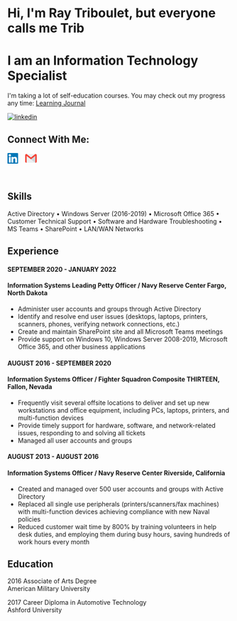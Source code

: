 # __Hi, I'm Ray Triboulet, but everyone calls me Trib__   

# __I am an Information Technology Specialist__   
I'm taking a lot of self-education courses. You may check out my progress any time: <a href="https://github.com/NordiCelt/Jounal-of-Learning" target="_blank" alt="Ray Triboulet | Learning Journal">Learning Journal</a>   

[![linkedin](https://linkedin-github.herokuapp.com/api/render/Ray%20Triboulet/Information%20Technology/U.S.%20Navy%20Veteran/Associates%20Degree/dark/https%3A%2F%2Fmedia-exp1.licdn.com%2Fdms%2Fimage%2FC4E03AQGwUiPvXTOZ3A%2Fprofile-displayphoto-shrink_200_200%2F0%2F1641254723155%3Fe%3D1647475200%26v%3Dbeta%26t%3DtKJFbX_g72sqAv2KRrd9hoJBIg_ClLfDxK97ho-vPMA)](www.linkedin.com/in/ray-trib)

## Connect With Me:   
<p><a href=" www.linkedin.com/in/ray-trib" target="_blank"><img align="center" alt="Ray Triboulet | Linkedin" width="24px" src="https://github.com/SatYu26/SatYu26/blob/master/Assets/Linkedin.svg" /></a> &nbsp;&nbsp;
<a href="mailto:tribouletr@gmail.com" ><img align="center" alt="Ray Triboulet | Gmail" width="26px" src="https://github.com/SatYu26/SatYu26/blob/master/Assets/Gmail.svg" /></a></p>   
<br>   

<!--
[![Hits](https://hits.seeyoufarm.com/api/count/incr/badge.svg?url=https%3A%2F%2Fgithub.com%2FNordiCelt&count_bg=%23892222&title_bg=%23555555&icon=github.svg&icon_color=%2317BBB6&title=page+views&edge_flat=false)](https://hits.seeyoufarm.com)
-->

## Skills   
Active Directory • Windows Server (2016-2019) • Microsoft Office 365 • Customer Technical Support • Software and Hardware Troubleshooting • MS Teams • SharePoint • LAN/WAN Networks   

## Experience   
#### SEPTEMBER 2020 - JANUARY 2022    
#### Information Systems Leading Petty Officer / Navy Reserve Center Fargo, North Dakota   
-	Administer user accounts and groups through Active Directory
-	Identify and resolve end user issues (desktops, laptops, printers, scanners, phones, verifying network connections, etc.)
-	Create and maintain SharePoint site and all Microsoft Teams meetings
-	Provide support on Windows 10, Windows Server 2008-2019, Microsoft Office 365, and other business applications

#### AUGUST 2016 - SEPTEMBER 2020   
#### Information Systems Officer / Fighter Squadron Composite THIRTEEN, Fallon, Nevada   
-	Frequently visit several offsite locations to deliver and set up new workstations and office equipment, including PCs, laptops, printers, and multi-function devices
-	Provide timely support for hardware, software, and network-related issues, responding to and solving all tickets
-	Managed all user accounts and groups

#### AUGUST 2013 - AUGUST 2016   
#### Information Systems Officer / Navy Reserve Center Riverside, California   
-	Created and managed over 500 user accounts and groups with Active Directory
-	Replaced all single use peripherals (printers/scanners/fax machines) with multi-function devices achieving compliance with new Naval policies
-	Reduced customer wait time by 800% by training volunteers in help desk duties, and employing them during busy hours, saving hundreds of work hours every month

## Education   
2016	Associate of Arts Degree   
	American Military University   

2017	Career Diploma in Automotive Technology   
	Ashford University   










<!--

![GitHub Activity Graph](https://activity-graph.herokuapp.com/graph?username=NordiCelt&bg_color=000000&color=4fff67&line=4fff67&point=ffffff&area=true&hide_border=true)

![](https://vistr.dev/badge?repo=NordiCelt.NordiCelt) 

![GitHub streak stats](https://github-readme-streak-stats.herokuapp.com/?user=NordiCelt) 

[![spotify-github-profile](https://spotify-github-profile.vercel.app/api/view?uid=tribouletr&cover_image=true&theme=default)](https://github.com/kittinan/spotify-github-profile)

-->
